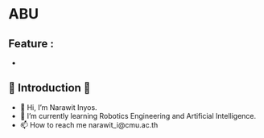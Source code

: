 <h1> ABU </h1>
<h2>Feature :</h2>
<ul>
    <li></li>
</ul>
<h2>👏 Introduction 👏</h2>
<ul>
    <li>👋 Hi, I’m Narawit Inyos.</li>
    <li>🌱 I’m currently learning Robotics Engineering and Artificial Intelligence.</li>
    <li>📫 How to reach me narawit_i@cmu.ac.th</li>
</ul>

